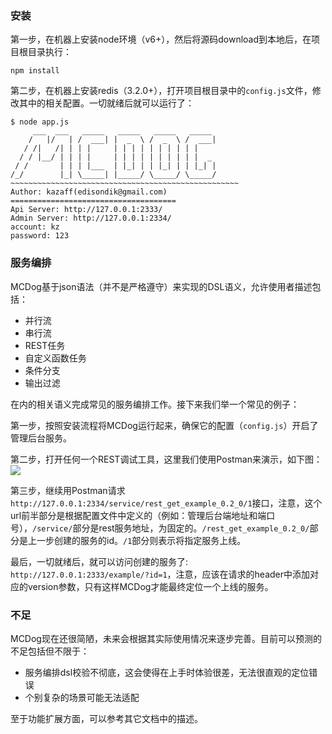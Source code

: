 ### 安装

第一步，在机器上安装node环境（v6+），然后将源码download到本地后，在项目根目录执行：

```
npm install
```

第二步，在机器上安装redis（3.2.0+），打开项目根目录中的`config.js`文件，修改其中的相关配置。一切就绪后就可以运行了：

```
$ node app.js
     ___  ___   _____   _____   _____   _____
    /   |/   | /  ___| |  _  \ /  _  \ /  ___|
   / /|   /| | | |     | | | | | | | | | |
  / / |__/ | | | |     | | | | | | | | | |  _
 / /       | | | |___  | |_| | | |_| | | |_| |
/_/        |_| \_____| |_____/ \_____/ \_____/
~~~~~~~~~~~~~~~~~~~~~~~~~~~~~~~~~~~~~~~~~~~~~~~~~~~
Author: kazaff(edisondik@gmail.com)
=====================================
Api Server: http://127.0.0.1:2333/
Admin Server: http://127.0.0.1:2334/
account: kz
password: 123
```

### 服务编排

MCDog基于json语法（并不是严格遵守）来实现的DSL语义，允许使用者描述包括：

- 并行流
- 串行流
- REST任务
- 自定义函数任务
- 条件分支
- 输出过滤

在内的相关语义完成常见的服务编排工作。接下来我们举一个常见的例子：

第一步，按照安装流程将MCDog运行起来，确保它的配置（`config.js`）开启了管理后台服务。

第二步，打开任何一个REST调试工具，这里我们使用Postman来演示，如下图：
![](https://github.com/kazaff/mosquito-coil-dog/blob/master/docs/create.png)

第三步，继续用Postman请求`http://127.0.0.1:2334/service/rest_get_example_0.2_0/1`接口，注意，这个url前半部分是根据配置文件中定义的（例如：管理后台端地址和端口号），`/service/`部分是rest服务地址，为固定的。`/rest_get_example_0.2_0/`部分是上一步创建的服务的id。`/1`部分则表示将指定服务上线。

最后，一切就绪后，就可以访问创建的服务了: `http://127.0.0.1:2333/example/?id=1`，注意，应该在请求的header中添加对应的version参数，只有这样MCDog才能最终定位一个上线的服务。

### 不足

MCDog现在还很简陋，未来会根据其实际使用情况来逐步完善。目前可以预测的不足包括但不限于：

- 服务编排dsl校验不彻底，这会使得在上手时体验很差，无法很直观的定位错误
- 个别复杂的场景可能无法适配

至于功能扩展方面，可以参考其它文档中的描述。
